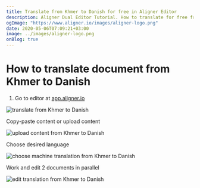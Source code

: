 ```yaml
---
title: Translate from Khmer to Danish for free in Aligner Editor
description: Aligner Dual Editor Tutorial. How to translate for free from Khmer to Danish. Aligner is multilingual document management platform. 
ogImage: "https://www.aligner.io/images/aligner-logo.png"
date: 2020-05-06T07:09:21+03:00
image: ../images/aligner-logo.png
onBlog: true
---
```


# How to translate document from Khmer to Danish

1. Go to editor at [app.aligner.io](https://app.aligner.io "Aligner App web page")

![translate from Khmer to Danish](../aligner-blank-editor.png "translate from Khmer to Danish")

Copy-paste content or upload content

![upload content from Khmer to Danish](../aligner-uploaded-document.png "upload content from Khmer to Danish")

Choose desired language

![choose machine translation from Khmer to Danish](../aligner-language-dropdown.png "choose machine translation from Khmer to Danish")

Work and edit 2 documents in parallel

![edit translation from Khmer to Danish](../aligner-double-sitded-editor.png "edit translation from Khmer to Danish")

